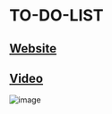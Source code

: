 # TO-DO-LIST

## [Website](https://hager-abd-el-galil.github.io/TO-DO-LIST) <br/>
## [Video](https://user-images.githubusercontent.com/81237428/218560728-4719cc06-7fe3-4979-a238-57d9ca5eebe7.mp4) <br/>

![image](https://user-images.githubusercontent.com/81237428/218560669-9211f833-9b5d-49b4-a35a-7d91b244af35.png)




